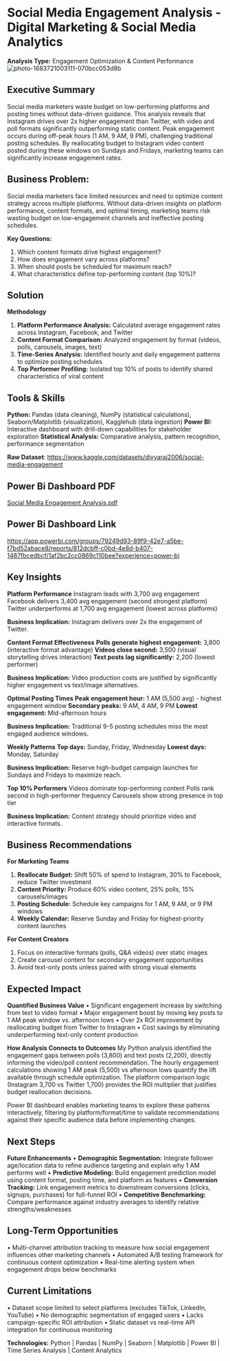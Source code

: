 # Social Media Engagement Analysis - Digital Marketing & Social Media Analytics
**Analysis Type:** Engagement Optimization & Content Performance
![photo-1683721003111-070bcc053d8b](https://github.com/user-attachments/assets/8d990732-3762-4c81-9396-a2787be75317)

## Executive Summary
Social media marketers waste budget on low-performing platforms and posting times without data-driven guidance. This analysis reveals that Instagram drives over 2x higher engagement than Twitter, with video and poll formats significantly outperforming static content. Peak engagement occurs during off-peak hours (1 AM, 9 AM, 9 PM), challenging traditional posting schedules. By reallocating budget to Instagram video content posted during these windows on Sundays and Fridays, marketing teams can significantly increase engagement rates.

## Business Problem: 
Social media marketers face limited resources and need to optimize content strategy across multiple platforms. Without data-driven insights on platform performance, content formats, and optimal timing, marketing teams risk wasting budget on low-engagement channels and ineffective posting schedules.

**Key Questions:**
1. Which content formats drive highest engagement?
2. How does engagement vary across platforms?
3. When should posts be scheduled for maximum reach?
4. What characteristics define top-performing content (top 10%)?

## Solution
**Methodology**
1. **Platform Performance Analysis:** Calculated average engagement rates across Instagram, Facebook, and Twitter
2. **Content Format Comparison:** Analyzed engagement by format (videos, polls, carousels, images, text)
3. **Time-Series Analysis:** Identified hourly and daily engagement patterns to optimize posting schedules
4. **Top Performer Profiling:** Isolated top 10% of posts to identify shared characteristics of viral content

## Tools & Skills
**Python:** Pandas (data cleaning), NumPy (statistical calculations), Seaborn/Matplotlib (visualization), Kagglehub (data ingestion)
**Power BI:** Interactive dashboard with drill-down capabilities for stakeholder exploration
**Statistical Analysis:** Comparative analysis, pattern recognition, performance segmentation

**Raw Dataset**: https://www.kaggle.com/datasets/divyaraj2006/social-media-engagement

## Power Bi Dashboard PDF
[Social Media Engagement Analysis.pdf](https://github.com/user-attachments/files/21302376/Social.Media.Engagement.Analysis.pdf)

## Power Bi Dashboard Link 
https://app.powerbi.com/groups/79249d93-89f9-42e7-a5be-f7bd52abace8/reports/812dcbff-c0bd-4e8d-b407-1487fbcedbcf/1af2bc2cc0869c110bee?experience=power-bi

## Key Insights
**Platform Performance**
Instagram leads with 3,700 avg engagement
Facebook delivers 3,400 avg engagement (second strongest platform)
Twitter underperforms at 1,700 avg engagement (lowest across platforms)

**Business Implication:** Instagram delivers over 2x the engagement of Twitter.

**Content Format Effectiveness**
**Polls generate highest engagement:** 3,800 (interactive format advantage)
**Videos close second:** 3,500 (visual storytelling drives interaction)
**Text posts lag significantly:** 2,200 (lowest performer)

**Business Implication:** Video production costs are justified by significantly higher engagement vs text/image alternatives.

**Optimal Posting Times**
**Peak engagement hour:** 1 AM (5,500 avg) - highest engagement window
**Secondary peaks:** 9 AM, 4 AM, 9 PM
**Lowest engagement:** Mid-afternoon hours

**Business Implication:** Traditional 9-5 posting schedules miss the most engaged audience windows.

**Weekly Patterns**
**Top days:** Sunday, Friday, Wednesday
**Lowest days:** Monday, Saturday

**Business Implication:** Reserve high-budget campaign launches for Sundays and Fridays to maximize reach.

**Top 10% Performers**
Videos dominate top-performing content
Polls rank second in high-performer frequency
Carousels show strong presence in top tier

**Business Implication:** Content strategy should prioritize video and interactive formats.

## Business Recommendations
**For Marketing Teams**
1. **Reallocate Budget:** Shift 50% of spend to Instagram, 30% to Facebook, reduce Twitter investment
2. **Content Priority:** Produce 60% video content, 25% polls, 15% carousels/images
3. **Posting Schedule:** Schedule key campaigns for 1 AM, 9 AM, or 9 PM windows
4. **Weekly Calendar:** Reserve Sunday and Friday for highest-priority content launches

**For Content Creators**
1. Focus on interactive formats (polls, Q&A videos) over static images
2. Create carousel content for secondary engagement opportunities
3. Avoid text-only posts unless paired with strong visual elements

## Expected Impact
**Quantified Business Value**
  • Significant engagement increase by switching from text to video format
  • Major engagement boost by moving key posts to 1 AM peak window vs. afternoon lows
  • Over 2x ROI improvement by reallocating budget from Twitter to Instagram
  • Cost savings by eliminating underperforming text-only content production

**How Analysis Connects to Outcomes**
My Python analysis identified the engagement gaps between polls (3,800) and text posts (2,200), directly informing the video/poll content recommendation. The hourly engagement calculations showing 1 AM peak (5,500) vs afternoon lows quantify the lift available through schedule optimization. The platform comparison logic (Instagram 3,700 vs Twitter 1,700) provides the ROI multiplier that justifies budget reallocation decisions.

Power BI dashboard enables marketing teams to explore these patterns interactively, filtering by platform/format/time to validate recommendations against their specific audience data before implementing changes.

## Next Steps
**Future Enhancements**
  • **Demographic Segmentation:** Integrate follower age/location data to refine audience targeting and explain why 1 AM performs well
  • **Predictive Modeling:** Build engagement prediction model using content format, posting time, and platform as features
  • **Conversion Tracking:** Link engagement metrics to downstream conversions (clicks, signups, purchases) for full-funnel ROI
  • **Competitive Benchmarking:** Compare performance against industry averages to identify relative strengths/weaknesses

## Long-Term Opportunities
  • Multi-channel attribution tracking to measure how social engagement influences other marketing channels
  • Automated A/B testing framework for continuous content optimization
  • Real-time alerting system when engagement drops below benchmarks

## Current Limitations
  • Dataset scope limited to select platforms (excludes TikTok, LinkedIn, YouTube)
  • No demographic segmentation of engaged users
  • Lacks campaign-specific ROI attribution
  • Static dataset vs real-time API integration for continuous monitoring

**Technologies:** Python | Pandas | NumPy | Seaborn | Matplotlib | Power BI | Time Series Analysis | Content Analytics

